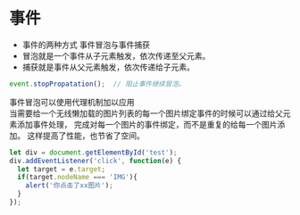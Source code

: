 # 事件

* 事件的两种方式 事件冒泡与事件捕获
* 冒泡就是一个事件从子元素触发，依次传递至父元素。
* 捕获就是事件从父元素触发，依次传递给子元素。

```js
event.stopPropatation();  // 阻止事件继续冒泡。
```

事件冒泡可以使用代理机制加以应用  
当需要给一个无线懒加载的图片列表的每一个图片绑定事件的时候可以通过给父元素添加事件处理，
完成对每一个图片的事件绑定，而不是重复的给每一个图片添加。
这样提高了性能，也节省了空间。

```js
let div = document.getElementById('test');
div.addEventListener('click', function(e) {
  let target = e.target;
  if(target.nodeName === 'IMG'){
    alert('你点击了xx图片');
  }
});

```
